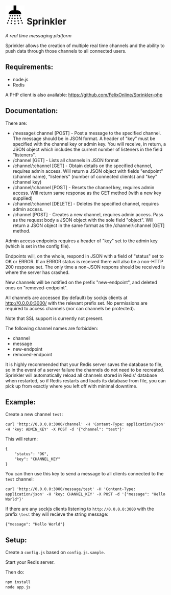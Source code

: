 # ![image](logo.png) Sprinkler

*A real time messaging platform*

Sprinkler allows the creation of multiple real time channels and the ability to push data through those channels to all connected users.

## Requirements:
* node.js
* Redis

A PHP client is also available: https://github.com/FelixOnline/Sprinkler-php

## Documentation:

There are:
* /message/:channel [POST] - Post a message to the specified channel. The message should be in JSON format. A header of "key" must be specified with the channel key or admin key. You will receive, in return, a JSON object which includes the current number of listeners in the field "listeners".
* /channel [GET] - Lists all channels in JSON format
* /channel/:channel [GET] - Obtain details on the specified channel, requires admin access. Will return a JSON object with fields "endpoint" (channel name), "listeners" (number of connected clients) and "key" (channel key)
* /channel/:channel [POST] - Resets the channel key, requires admin access. Will return same response as the GET method (with a new key supplied)
* /channel/:channel [DELETE] - Deletes the specified channel, requires admin access.
* /channel [POST] - Creates a new channel, requires admin access. Pass as the request body a JSON object with the sole field "object". Will return a JSON object in the same format as the /channel/:channel [GET] method.

Admin access endpoints requires a header of "key" set to the admin key (which is set in the config file).

Endpoints will, on the whole, respond in JSON with a field of "status" set to OK or ERROR. If an ERROR status is received there will also be a non-HTTP 200 response set. The only time a non-JSON respons should be received is where the server has crashed.

New channels will be notified on the prefix "new-endpoint", and deleted ones on "removed-endpoint".

All channels are accessed (by default) by sockjs clients at http://0.0.0.0:3000/ with the relevant prefix set. No permissions are required to access channels (nor can channels be protected).

Note that SSL support is currently not present.

The following channel names are forbidden:
* channel
* message
* new-endpoint
* removed-endpoint

It is highly recommended that your Redis server saves the database to file, so in the event of a server failure the channels do not need to be recreated. Sprinkler will automatically reload all channels stored in Redis' database when restarted, so if Redis restarts and loads its database from file, you can pick up from exactly where you left off with minimal downtime.

## Example:

Create a new channel `test`:

	curl 'http://0.0.0.0:3000/channel' -H 'Content-Type: application/json' -H 'key: ADMIN_KEY' -X POST -d '{"channel": "test"}'

This will return:
	
	{
  		"status": "OK",
  		"key": "CHANNEL_KEY"
	}

You can then use this key to send a message to all clients connected to the `test` channel:

	curl 'http://0.0.0.0:3000/message/test' -H 'Content-Type: application/json' -H 'key: CHANNEL_KEY' -X POST -d '{"message": "Hello World"}'

If there are any sockjs clients listening to `http://0.0.0.0:3000` with the prefix `\test` they will recieve the string message:

	{"message": "Hello World"}

## Setup:

Create a `config.js` based on `config.js.sample`.

Start your Redis server.

Then do:

    npm install
    node app.js